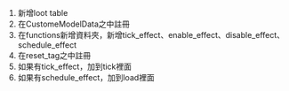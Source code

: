 1. 新增loot table
2. 在CustomeModelData之中註冊
3. 在functions新增資料夾，新增tick_effect、enable_effect、disable_effect、schedule_effect
4. 在reset_tag之中註冊
5. 如果有tick_effect，加到tick裡面
6. 如果有schedule_effect，加到load裡面